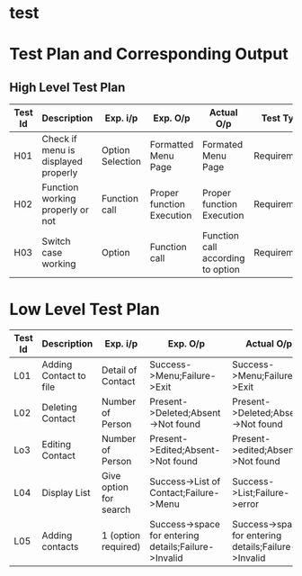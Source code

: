 # test

# Test Plan and Corresponding Output

## High Level Test Plan

| Test Id | Description                         | Exp. i/p         | Exp. O/p                  | Actual O/p                | Test Type                         |
| ------- | ----------------------------------- | ---------------- | ------------------------- | ------------------------- | --------------------------------- |
| H01     | Check if menu is displayed properly | Option Selection | Formatted Menu Page       | Formated Menu Page        | Requirements                      |
| H02     | Function working properly or not    | Function call    | Proper function Execution | Proper function Execution | Requirement                       |
| H03     | Switch case working                 | Option           | Function call             | Function call according to option | Requirement |

# Low Level Test Plan

| Test Id | Description            | Exp. i/p               | Exp. O/p                               | Actual O/p                         | Test Type |
| ------- | ---------------------- | ---------------------- | -------------------------------------- | ---------------------------------- | --------- |
| L01     | Adding Contact to file | Detail of Contact      | Success->Menu;Failure->Exit            | Success->Menu;Failure->Exit        | Technical |
| L02     | Deleting Contact       | Number of Person       | Present->Deleted;Absent->Not found     | Present->Deleted;Absent->Not found | Technical |
| Lo3     | Editing Contact        | Number of Person       | Present->Edited;Absent->Not found      | Present->edited;Absent->Not found  | Technical |
| L04     | Display List           | Give option for search | Success->List of Contact;Failure->Menu | Success->List;Failure->error       | Technical |
|L05      |Adding contacts         | 1 (option required)    |Success->space for entering details;Failure->Invalid|Success->space for entering details;Failure->Invalid|Technical|
